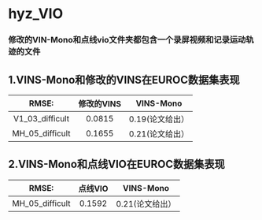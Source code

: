 # hyz_VIO
### 修改的VIN-Mono和点线vio文件夹都包含一个录屏视频和记录运动轨迹的文件
## 1.VINS-Mono和修改的VINS在EUROC数据集表现

| RMSE:             |     修改的VINS    |        VINS-Mono  |
| :---------------: | :---------------: | :---------------: |
| V1_03_difficult   |     0.0815         |    0.19(论文给出）|
| MH_05_difficult   |     0.1655         |    0.21(论文给出）|

## 2.VINS-Mono和点线VIO在EUROC数据集表现

| RMSE:             |     点线VIO       |      VINS-Mono   |
| :---------------: | :---------------: | :---------------: |
| MH_05_difficult   |      0.1592       |     0.21(论文给出）|

